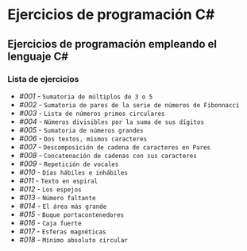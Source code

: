 # Ejercicios de programación C#

## Ejercicios de programación empleando el lenguaje C#

### Lista de ejercicios

* *#001* - `Sumatoria de múltiplos de 3 o 5`
* *#002* - `Sumatoria de pares de la serie de números de Fibonnacci`
* *#003* - `Lista de números primos circulares`
* *#004* - `Números divisibles por la suma de sus dígitos`
* *#005* - `Sumatoria de números grandes`
* *#006* - `Dos textos, mismos caracteres`
* *#007* - `Descomposición de cadena de caracteres en Pares`
* *#008* - `Concatenación de cadenas con sus caracteres`
* *#009* - `Repetición de vocales`
* *#010* - `Días hábiles e inhábiles`
* *#011* - `Texto en espiral`
* *#012* - `Los espejos`
* *#013* - `Número faltante`
* *#014* - `El área más grande`
* *#015* - `Buque portacontenedores`
* *#016* - `Caja fuerte`
* *#017* - `Esferas magnéticas`
* *#018* - `Mínimo absoluto circular`


